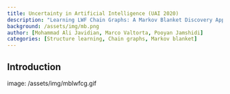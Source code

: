 ```yaml
---
title: Uncertainty in Artificial Intelligence (UAI 2020)
description: "Learning LWF Chain Graphs: A Markov Blanket Discovery Approach"
background: /assets/img/mb.png
author: [Mohammad Ali Javidian, Marco Valtorta, Pooyan Jamshidi]
categories: [Structure learning, Chain graphs, Markov blanket]
---
```


## Introduction
image: /assets/img/mblwfcg.gif
